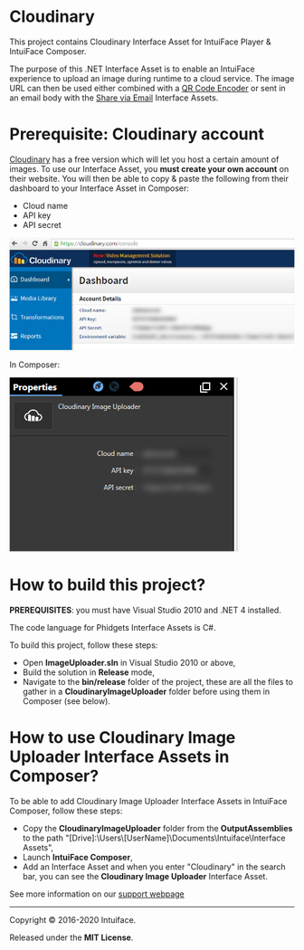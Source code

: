 # Cloudinary

This project contains Cloudinary Interface Asset for IntuiFace Player & IntuiFace Composer.

The purpose of this .NET Interface Asset is to enable an IntuiFace experience to upload an image during runtime to a cloud service. The image URL can then be used either combined with a [QR Code Encoder](https://support.intuiface.com/hc/en-us/articles/360007179832-Interface-Asset-QR-Code) or sent in an email body with the [Share via Email](https://support.intuiface.com/hc/en-us/articles/360007430911-Interface-Asset-Share-via-Email) Interface Assets. 

# Prerequisite: Cloudinary account

[Cloudinary](http://cloudinary.com/) has a free version which will let you host a certain amount of images. To use our Interface Asset, you **must create your own account** on their website. You will then be able to copy & paste the following from their dashboard to your Interface Asset in Composer: 

* Cloud name
* API key
* API secret

![Cloudinary Dashboard](Resources/cloudinary-dashboard.jpg)

In Composer: 

![Cloudinary IA Properties](Resources/Cloudinary-IA-properties.jpg)


# How to build this project?

**PREREQUISITES**: you must have Visual Studio 2010 and .NET 4 installed.

The code language for Phidgets Interface Assets is C#.

To build this project, follow these steps:

* Open **ImageUploader.sln** in Visual Studio 2010 or above,
* Build the solution in **Release** mode,
* Navigate to the **bin/release** folder of the project, these are all the files to gather in a **CloudinaryImageUploader** folder before using them in Composer (see below). 

# How to use Cloudinary Image Uploader Interface Assets in Composer?

To be able to add Cloudinary Image Uploader Interface Assets in IntuiFace Composer, follow these steps: 

* Copy the **CloudinaryImageUploader** folder from the **OutputAssemblies** to the path "[Drive]:\Users\\[UserName]\Documents\Intuiface\Interface Assets",
* Launch **IntuiFace Composer**,
* Add an Interface Asset and when you enter "Cloudinary" in the search bar, you can see the **Cloudinary Image Uploader** Interface Asset.



See more information on our [support webpage](https://support.intuiface.com/hc/en-us/articles/360007430751-Upload-an-image-to-Cloudinary)

-----

Copyright &copy; 2016-2020 Intuiface.

Released under the **MIT License**.
